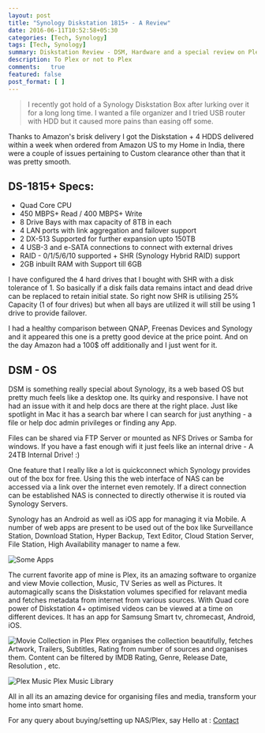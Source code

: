 ```yaml
---
layout: post
title: "Synology Diskstation 1815+ - A Review"
date: 2016-06-11T10:52:58+05:30
categories: [Tech, Synology]
tags: [Tech, Synology]
summary: Diskstation Review - DSM, Hardware and a special review on Plex
description: To Plex or not to Plex
comments:   true
featured: false
post_format: [ ]
---
```


> I recently got hold of a Synology Diskstation Box after lurking over it for a long long time. I wanted a file organizer and I tried USB router with HDD but it caused more pains than easing off some.

Thanks to Amazon's brisk delivery I got the Diskstation + 4 HDDS delivered within a week when ordered from Amazon US to my Home in India, there were a couple of issues pertaining to Custom clearance other than that it was pretty smooth.

## DS-1815+ Specs:
* Quad Core CPU
* 450 MBPS+ Read / 400 MBPS+ Write
* 8 Drive Bays with max capacity of 8TB in each
* 4 LAN ports with link aggregation and failover support
* 2 DX-513 Supported for further expansion upto 150TB
* 4 USB-3 and e-SATA connections to connect with external drives
* RAID - 0/1/5/6/10 supported + SHR (Synology Hybrid RAID) support
* 2GB inbuilt RAM with Support till 6GB

I have configured the 4 hard drives that I bought with SHR with a disk tolerance of 1. So basically if a disk fails data remains intact and dead drive can be replaced to retain initial state. So right now SHR is utilising 25% Capacity (1 of four drives) but when all bays are utilized it will still be using 1 drive to provide failover.

I had a healthy comparison between QNAP, Freenas Devices and Synology and it appeared this one is a pretty good device at the price point. And on the day Amazon had a 100$ off additionally and I just went for it.

## DSM - OS
DSM is something really special about Synology, its a web based OS but pretty much feels like a desktop one. Its quirky and responsive. I have not had an issue with it and help docs are there at the right place. Just like spotlight in Mac it has a search bar where I can search for just anything - a file or help doc admin privileges or finding any App.

Files can be shared via FTP Server or mounted as NFS Drives or Samba for windows. If you have a fast enough wifi it just feels like an internal drive - A 24TB Internal Drive! :)

One feature that I really like a lot is quickconnect which Synology provides out of the box for free. Using this the web interface of NAS can be accessed via a link over the internet even remotely. If a direct connection can be established NAS is connected to directly otherwise it is routed via Synology Servers.

Synology has an Android as well as iOS app for managing it via Mobile. A number of web apps are present to be used out of the box like Surveillance Station, Download Station, Hyper Backup, Text Editor, Cloud Station Server, File Station,  High Availability manager to name a few.

![Some Apps](http://s33.postimg.org/4cvkv65pb/Screenshot_from_2016_06_11_20_20_11.png)

The current favorite app of mine is Plex, its an amazing software to organize and view Movie collection, Music, TV Series as well as Pictures. It automagically scans the Diskstation volumes specified for relavant media and fetches metadata from internet from various sources. With Quad core power of Diskstation 4+ optimised videos can be viewed at a time on different devices. It has an app for Samsung Smart tv, chromecast, Android, iOS.

![Movie Collection in Plex](http://s33.postimg.org/uvaf08nhb/Screenshot_from_2016_06_11_20_58_02.png)
Plex organises the collection beautifully, fetches Artwork, Trailers, Subtitles, Rating from number of sources and organises them. Content can be filtered by IMDB Rating, Genre, Release Date, Resolution , etc.

![Plex Music](http://s33.postimg.org/5nizmimlb/Screenshot_from_2016_06_11_21_00_36.png)
Plex Music Library

All in all its an amazing device for organising files and media, transform your home into smart home.

For any query about buying/setting up NAS/Plex, say Hello at : [Contact](/contact)